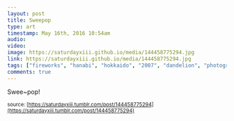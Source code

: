 ```yaml
---
layout: post
title: Sweepop
type: art
timestamp: May 16th, 2016 10:54am
audio: 
video: 
image: https://saturdayxiii.github.io/media/144458775294.jpg
link: https://saturdayxiii.github.io/media/144458775294.jpg
tags: ["fireworks", "hanabi", "hokkaido", "2007", "dandelion", "photography", "art"]
comments: true
---
```

Swee~pop!
 
  
<small>source: [https://saturdayxiii.tumblr.com/post/144458775294](https://saturdayxiii.tumblr.com/post/144458775294)</small>